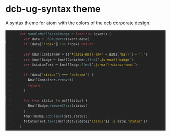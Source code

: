 # dcb-ug-syntax theme

A syntax theme for atom with the colors of the dcb corporate design.

![dcb ug theme screenshot](https://github.com/dcb-ug/dcb-ug-syntax/blob/master/dcb-ug-syntax-theme.png)
